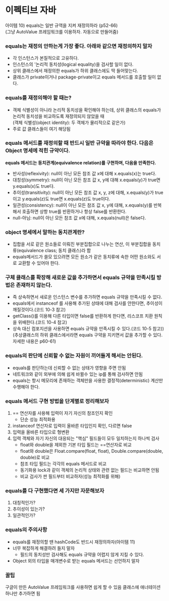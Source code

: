 # 이펙티브 자바

아이템 10) equals는 일반 규역을 지켜 재정의하라 (p52-66)
<br>(그냥 AutoValue 프레임워크를 이용하자. 자동으로 만들어줌)

### equals는 재정의 안하는게 가장 좋다. 아래와 같으면 재정의하지 말자
- 각 인스턴스가 본질적으로 고유하다.
- 인스턴스의 '논리적 동치성(logical equality)을 검사할 일이 없다.
- 상위 클래스에서 재정의한 equals가 하위 클래스에도 딱 들어맞는다.
- 클래스가 private이거나 package-private이고 equals 메서드를 호출할 일이 없다.


### equals를 재정의해야 할 때는?
- 객체 식별성이 아니라 논리적 동치성을 확인해야 하는데, 상위 클래스의 equals가 논리적 동치성을 비교하도록 재정의되지 않았을 때
<br>(객체 식별성(object identity): 두 객체가 물리적으로 같은가)
- 주로 값 클래스들이 여기 해당됨

### equals 메서드를 재정의할 때 반드시 일반 규약을 따라야 한다. 다음은 Object 명세에 적힌 규약이다.
**equals 메서드는 동치관계(equivalence relation)를 구현하며, 다음을 만족한다.**
- 반사성(reflexivity): null이 아닌 모든 참조 값 x에 대해 x.equals(x)는 true다.
- 대칭성(symmetry): null이 아닌 모든 참조 값 x, y에 대해 x.equals(y)가 true면 y.equals(x)도 true다.
- 추이성(transitivity): null이 아닌 모든 참조 값 x, y, z에 대해, x.equals(y)가 true이고 y.equals(z)도 true면 x.equals(z)도 true이다.
- 일관성(consistency): null이 아닌 모든 참조 값 x, y에 대해, x.equals(y)를 반복해서 호출하면 상항 true를 반환하거나 항상 false를 반환한다.
- null-아님: null이 아닌 모든 참조 값 x에 대해, x.equals(null)은 false다.

### object 명세에서 말하는 동치관계란?
- 집합을 서로 같은 원소들로 이뤄진 부분집합으로 나누는 연산, 이 부분집합을 동치류(equivalence class; 동치 클래스)라 함
- equals메서드가 쓸모 있으려면 모든 원소가 같은 동치류에 속한 어떤 원소와도 서로 교환할 수 있어야 한다.


### 구체 클래스를 확장해 새로운 값을 추가하면서 equals 규약을 만족시킬 방법은 존재하지 않는다.
- 즉 상속하면서 새로운 인스턴스 변수를 추가하면 equals 규약을 만족시킬 수 없다.
- equals에서 instanceof 를 사용해 추가된 상태에 대해 검사를 안한다면, 추이성이 깨질것이다.(코드 10-3 참고)
- getClass()를 이용해 다른 타입이면 false를 반환하게 한다면, 리스코프 치환 원칙을 위배한다.(코드 10-4 참고)
- 상속 대신 컴포지션을 사용하면 equals 규약을 만족시킬 수 있다.(코드 10-5 참고))
<br>(추상클래스의 하위 클래스에서라면 equals 구약을 지키면서 값을 추가할 수 있다. 자세한 내용은 p60-61)

### equals의 판단에 신뢰할 수 없는 자원이 끼어들게 해서는 안된다.
- equals를 판단하는데 신뢰할 수 없는 상태가 영향을 주면 안됨
- 네트워크와 같이 외부에 의해 쉽게 바뀔수 있는 ip를 통해 검사하면 안됨
- equals는 항시 메모리에 존재하는 객체만을 사용한 결정적(deterministic) 계산만 수행해야 한다.


### equals 메서드 구현 방법을 단계별로 정리해보자
1. == 연산자를 사용해 입력이 자기 자신의 참조인지 확인
    - 단순 성능 최적화용
2. instanceof 연산자로 입력이 올바른 타입인지 확인, 다르면 false
3. 입력을 올바른 타입으로 형변환
4. 입력 객체와 자기 자신의 대응되는 "핵심" 필드들이 모두 일치하는지 하나씩 검사
    - float와 double을 제외한 기본 타입 필드는 ==연산자로 비교
    - float와 double은 Float.compare(float, float), Double.compare(double, double)로 비교
    - 참조 타입 필드는 각각의 equals 메서드로 비교
    - 동기화용 lock과 같이 객체의 논리적 상태와 관련 없는 필드는 비교하면 안됨
    - 비교 검사가 싼 필드부터 비교하자(성능 최적화를 위해)


### equals를 다 구현했다면 세 가지만 자문해보자
1. 대칭적인가?
2. 추이성이 있는가?
3. 일관적인가?


### equals의 주의사항
- equals를 재정의할 땐 hashCode도 반드시 재정의하자(아이템 11)
- 너무 복잡하게 해결하려 들지 말자
    - 필드의 동치성만 검사해도 equals 규약을 어렵지 않게 지킬 수 있다.
- Object 외의 타입을 매개변수로 받는 equals 메서드는 선언하지 말자


### 꿀팁
구글이 만든 AutoValue 프레임워크를 사용하면 쉽게 할 수 있음
클래스에 애너테이션 하나만 추가하면 됨
